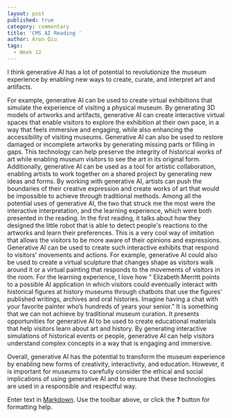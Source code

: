 ```yaml
---
layout: post
published: true
category: commentary
title: 'CMS AI Reading '
author: Aron Qiu
tags:
  - Week 12
---
```

I think generative AI has a lot of potential to revolutionize the museum experience by enabling new ways to create, curate, and interpret art and artifacts. 

For example, generative AI can be used to create virtual exhibitions that simulate the experience of visiting a physical museum. By generating 3D models of artworks and artifacts, generative AI can create interactive virtual spaces that enable visitors to explore the exhibition at their own pace, in a way that feels immersive and engaging, while also enhancing the accessibility of visiting museums. Generative AI can also be used to restore damaged or incomplete artworks by generating missing parts or filling in gaps. This technology can help preserve the integrity of historical works of art while enabling museum visitors to see the art in its original form. Additionally, generative AI can be used as a tool for artistic collaboration, enabling artists to work together on a shared project by generating new ideas and forms. By working with generative AI, artists can push the boundaries of their creative expression and create works of art that would be impossible to achieve through traditional methods. Among all the potential uses of generative AI, the two that struck me the most were the interactive interpretation, and the learning experience, which were both presented in the reading. In the first reading, it talks about how they designed the little robot that is able to detect people's reactions to the artworks and learn their preferences. This is a very cool way of imitation that allows the visitors to be more aware of their opinions and expressions. Generative AI can be used to create such interactive exhibits that respond to visitors' movements and actions. For example, generative AI could also be used to create a virtual sculpture that changes shape as visitors walk around it or a virtual painting that responds to the movements of visitors in the room. For the learning experience, I love how " Elizabeth Merritt points to a possible AI application in which visitors could eventually interact with historical figures at history museums through chatbots that use the figures’ published writings, archives and oral histories. Imagine having a chat with your favorite painter who’s hundreds of years your senior." It is something that we can not achieve by traditional museum curation. It presents opportunities for generative AI to be used to create educational materials that help visitors learn about art and history. By generating interactive simulations of historical events or people, generative AI can help visitors understand complex concepts in a way that is engaging and immersive.

Overall, generative AI has the potential to transform the museum experience by enabling new forms of creativity, interactivity, and education. However, it is important for museums to carefully consider the ethical and social implications of using generative AI and to ensure that these technologies are used in a responsible and respectful way.



Enter text in [Markdown](http://daringfireball.net/projects/markdown/). Use the toolbar above, or click the **?** button for formatting help.
